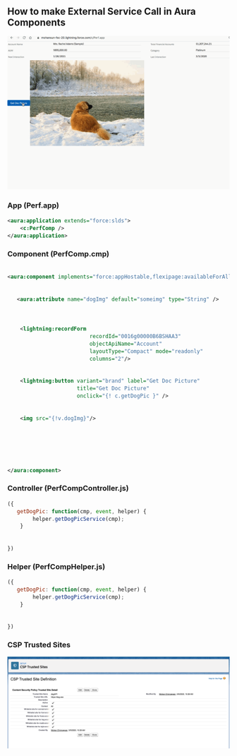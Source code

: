 ## How to make External Service Call in Aura Components


![ext-call](img/ext-call-1.gif)


### App (Perf.app)

``` xml
<aura:application extends="force:slds">
    <c:PerfComp />
</aura:application>

```
### Component (PerfComp.cmp)

``` xml

<aura:component implements="force:appHostable,flexipage:availableForAllPageTypes,flexipage:availableForRecordHome,force:hasRecordId,forceCommunity:availableForAllPageTypes,force:lightningQuickAction" access="global" >
    
  
   <aura:attribute name="dogImg" default="someimg" type="String" />
    


    <lightning:recordForm
                          recordId="0016g00000B6BSHAA3"
                          objectApiName="Account"
                          layoutType="Compact" mode="readonly"
                          columns="2"/>
    
    
    <lightning:button variant="brand" label="Get Doc Picture" 
                      title="Get Doc Picture" 
                      onclick="{! c.getDogPic }" />
    
    
    <img src="{!v.dogImg}"/>
    
 
    
    
    
    
</aura:component>


```

### Controller (PerfCompController.js)

``` js
({
   getDogPic: function(cmp, event, helper) {
        helper.getDogPicService(cmp);
    }
    
    
})

```

### Helper (PerfCompHelper.js)

``` js
({
   getDogPic: function(cmp, event, helper) {
        helper.getDogPicService(cmp);
    }
    
    
})

```

### CSP Trusted Sites
![csp trs](img/csp-ts.png)
